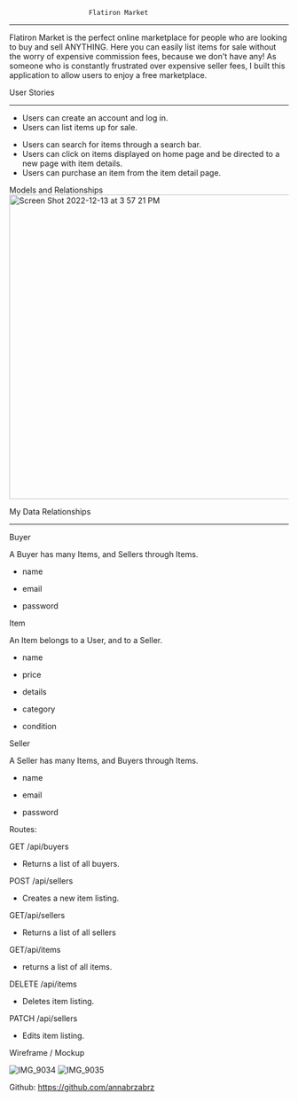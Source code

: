                         Flatiron Market

________________________________________________________

Flatiron Market is the perfect online marketplace for people who are looking to buy and sell ANYTHING. Here you can easily list items for sale without the worry of expensive commission fees, because we don't have any! As someone who is constantly frustrated over expensive seller fees, I built this application to allow users to enjoy a free marketplace.




User Stories
________________________________________________________
- Users can create an account and log in.
- Users can list items up for sale.
<!-- - Users can edit or delete listings. -->
- Users can search for items through a search bar.
- Users can click on items displayed on home page and be directed to a new page with item details.
- Users can purchase an item from the item detail page.
<!-- - Users can leave reviews for sellers. -->



Models and Relationships
<img width="549" alt="Screen Shot 2022-12-13 at 3 57 21 PM" src="https://user-images.githubusercontent.com/92694120/207478790-f634a2c6-998f-4d70-b26a-dcf070be8e57.png">

My Data Relationships
_______________________________________________________________
Buyer

A Buyer has many Items, and Sellers through Items.


- name

- email

- password

Item

An Item belongs to a User, and to a Seller.


- name

- price

- details

- category

- condition

Seller

A Seller has many Items, and Buyers through Items.

- name

- email

- password


Routes:


GET /api/buyers
- Returns a list of all buyers.

POST /api/sellers
- Creates a new item listing.

GET/api/sellers
- Returns a list of all sellers

GET/api/items
- returns a list of all items.

DELETE /api/items
- Deletes item listing.

PATCH /api/sellers
- Edits item listing.




Wireframe / Mockup


![IMG_9034](https://user-images.githubusercontent.com/92694120/207706030-bfa1ccd0-f2ae-41df-bf93-84e4ca7504d3.jpg)
![IMG_9035](https://user-images.githubusercontent.com/92694120/207706044-fdeaddaa-70c4-4ac2-af28-0e8702053626.jpg)

Github: https://github.com/annabrzabrz




<!-- This application allows users to both sell and buy products. Sellers will have the opportunity to post products up for sale, edit their listings, and delete their listings. Buyers will be able to filter search the items, to view details of each item by clicking on it, and to purchase the item.

Tables:

Buyer:
has_many :items
has_many sellers, through: :items
Name
Email
Password
Items
belongs_to :buyer
belongs_to :seller
Name
Category
Price
Details
Seller
has_many :items
has_many buyers, through: :items
Name
Email
Password

Front end:
login/sign up page
seller page: seller can post, delete, edit an item
Buyer page: buyer can purchase items, which will then be deleted from the database
Search bar
NavBar

Back end:
get, post, delete, patch requests
Migrations -->
